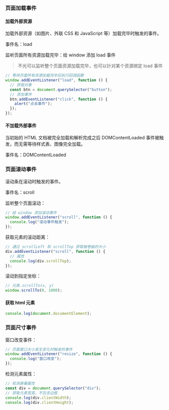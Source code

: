 ### 页面加载事件

#### 加载外部资源

加载外部资源（如图片、外联 CSS 和 JavaScript 等）加载完毕时触发的事件。

事件名：load

监听页面所有资源加载完毕：给 window 添加 load 事件

> 不光可以监听整个页面资源加载完毕，也可以针对某个资源绑定 load 事件

```js
// 等待页面所有资源加载完毕后执行回调函数
window.addEventListener("load", function () {
  // 获取对象
  const btn = document.querySelector("button");
  // 添加事件
  btn.addEventListener("click", function () {
    alert("点击事件");
  });
});
```

#### 不加载外部事件

当初始的 HTML 文档被完全加载和解析完成之后 DOMContentLoaded 事件被触发，而无需等待样式表、图像完全加载。

事件名：DOMContentLoaded

### 页面滚动事件

滚动条在滚动时触发的事件。

事件名：scroll

监听整个页面滚动：

```js
// 给 window 添加滚动事件
window.addEventListener("scroll", function () {
  console.log("滚动事件触发");
});
```

获取元素的滚动距离：

```js
// 通过 scrollLeft 和 scrollTop 获取被卷曲的大小
div.addEventListener("scroll", function () {
  // 属性
  console.log(div.scrollTop);
});
```

滚动到指定坐标：

```js
// 元素.scrollTo(x, y)
window.scrollTo(0, 1000);
```

#### 获取 html 元素

```js
console.log(document.documentElement);
```

### 页面尺寸事件

窗口改变事件：

```js
// 页面窗口大小发生变化时触发的事件
window.addEventListener("resize", function () {
  console.log("窗口改变");
});
```

检测元素属性：

```js
// 检测屏幕属性
const div = document.querySelector("div");
// 获取元素宽高，不包含边框
console.log(div.clientWidth);
console.log(div.clientHeight);
```
